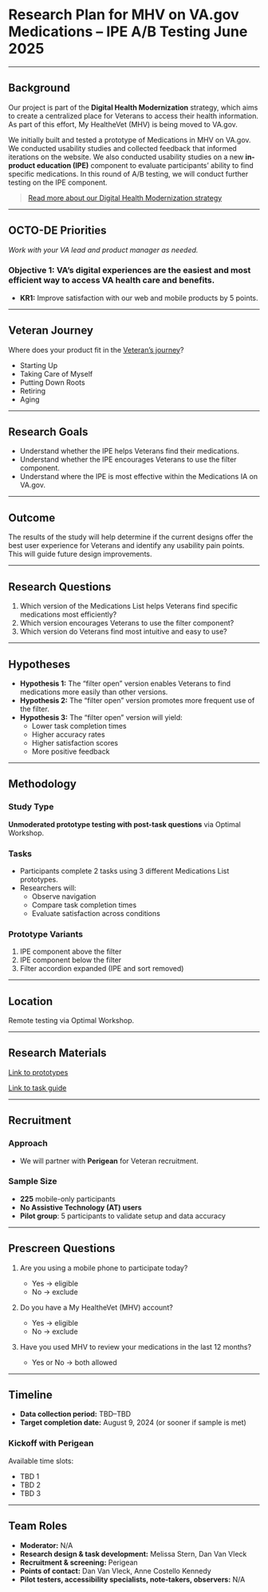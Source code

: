 # Research Plan for MHV on VA.gov Medications – IPE A/B Testing June 2025

---

## Background

Our project is part of the **Digital Health Modernization** strategy, which aims to create a centralized place for Veterans to access their health information. As part of this effort, My HealtheVet (MHV) is being moved to VA.gov.

We initially built and tested a prototype of Medications in MHV on VA.gov. We conducted usability studies and collected feedback that informed iterations on the website. We also conducted usability studies on a new **in-product education (IPE)** component to evaluate participants’ ability to find specific medications. In this round of A/B testing, we will conduct further testing on the IPE component.

> [Read more about our Digital Health Modernization strategy](#)

---

## OCTO-DE Priorities

_Work with your VA lead and product manager as needed._

### Objective 1: VA’s digital experiences are the easiest and most efficient way to access VA health care and benefits.

- **KR1:** Improve satisfaction with our web and mobile products by 5 points.

---

## Veteran Journey

Where does your product fit in the [Veteran’s journey](https://github.com/department-of-veterans-affairs/va.gov-team/blob/master/platform/design/va-product-journey-maps/Veteran%20Journey%20Map.pdf)?

- Starting Up
- Taking Care of Myself
- Putting Down Roots
- Retiring
- Aging

---

## Research Goals

- Understand whether the IPE helps Veterans find their medications.
- Understand whether the IPE encourages Veterans to use the filter component.
- Understand where the IPE is most effective within the Medications IA on VA.gov.

---

## Outcome

The results of the study will help determine if the current designs offer the best user experience for Veterans and identify any usability pain points. This will guide future design improvements.

---

## Research Questions

1. Which version of the Medications List helps Veterans find specific medications most efficiently?
2. Which version encourages Veterans to use the filter component?
3. Which version do Veterans find most intuitive and easy to use?

---

## Hypotheses

- **Hypothesis 1:** The “filter open” version enables Veterans to find medications more easily than other versions.
- **Hypothesis 2:** The “filter open” version promotes more frequent use of the filter.
- **Hypothesis 3:** The “filter open” version will yield:
  - Lower task completion times
  - Higher accuracy rates
  - Higher satisfaction scores
  - More positive feedback

---

## Methodology

### Study Type

**Unmoderated prototype testing with post-task questions** via Optimal Workshop.

### Tasks

- Participants complete 2 tasks using 3 different Medications List prototypes.
- Researchers will:
  - Observe navigation
  - Compare task completion times
  - Evaluate satisfaction across conditions

### Prototype Variants

1. IPE component above the filter
2. IPE component below the filter
3. Filter accordion expanded (IPE and sort removed)

---

## Location

Remote testing via Optimal Workshop.

---

## Research Materials

[Link to prototypes](https://www.figma.com/proto/cqiuYyA1vn728D0Nde2NgS/Medications---Milestone-1---2?page-id=18147%3A40164&node-id=18147-40454&viewport=2158%2C-173%2C0.79&t=E4JE17EMowDPb8Lb-1&scaling=scale-down&content-scaling=fixed&starting-point-node-id=18147%3A40454&show-proto-sidebar=1)

[Link to task guide](https://github.com/department-of-veterans-affairs/va.gov-team/blob/master/products/health-care/digital-health-modernization/mhv-to-va.gov/medications/research/2025-06-IPE-AB-testing/Conversation-guide.md)

---

## Recruitment

### Approach

- We will partner with **Perigean** for Veteran recruitment.

### Sample Size

- **225** mobile-only participants
- **No Assistive Technology (AT) users**
- **Pilot group**: 5 participants to validate setup and data accuracy


---

## Prescreen Questions

1. Are you using a mobile phone to participate today?
   - Yes → eligible
   - No → exclude

2. Do you have a My HealtheVet (MHV) account?
   - Yes → eligible
   - No → exclude

3. Have you used MHV to review your medications in the last 12 months?
   - Yes or No → both allowed

---

## Timeline

- **Data collection period:** TBD–TBD
- **Target completion date:** August 9, 2024 (or sooner if sample is met)

### Kickoff with Perigean

Available time slots:

- TBD 1
- TBD 2
- TBD 3

---

## Team Roles

- **Moderator:** N/A
- **Research design & task development:** Melissa Stern, Dan Van Vleck
- **Recruitment & screening:** Perigean
- **Points of contact:** Dan Van Vleck, Anne Costello Kennedy
- **Pilot testers, accessibility specialists, note-takers, observers:** N/A
